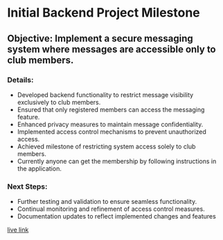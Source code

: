 # Initial Backend Project Milestone #

## Objective: Implement a secure messaging system where messages are accessible only to club members. ##

### Details: ###
* Developed backend functionality to restrict message visibility exclusively to club members.
* Ensured that only registered members can access the messaging feature.
* Enhanced privacy measures to maintain message confidentiality.
* Implemented access control mechanisms to prevent unauthorized access.
* Achieved milestone of restricting system access solely to club members.
* Currently anyone can get the membership by following instructions in the application.

### Next Steps: ###
* Further testing and validation to ensure seamless functionality.
* Continual monitoring and refinement of access control measures.
* Documentation updates to reflect implemented changes and features

[live link ](https://mighty-solar-marionberry.glitch.me/posts)
